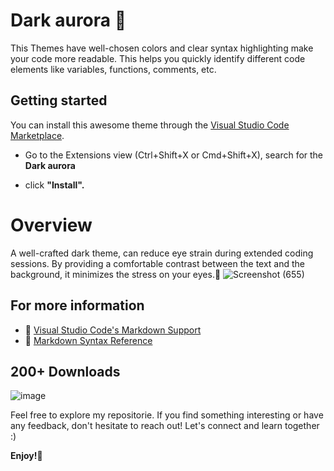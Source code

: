 
# Dark aurora 💫
This Themes 
have well-chosen colors and clear syntax highlighting make your code more readable. This helps you quickly identify different code elements like variables, functions, comments, etc.

## Getting started

You can install this awesome theme through the [Visual Studio Code Marketplace](https://marketplace.visualstudio.com/items?itemName=Equinusocio.vsc-dark-aurora-theme).
* Go to the Extensions view (Ctrl+Shift+X or Cmd+Shift+X), search for the **Dark aurora**

* click **"Install".** 

# Overview

 A well-crafted dark theme, can reduce eye strain during extended coding sessions. By providing a comfortable contrast between the text and the background, it minimizes the stress on your eyes.👀
![Screenshot (655)](https://github.com/Diksha566/Dark-aurora/assets/121545576/e3e71194-92ba-422f-bf2e-d0179dba9b8f)




## For more information

* 🔗 [Visual Studio Code's Markdown Support](http://code.visualstudio.com/docs/languages/markdown)
* 🔗 [Markdown Syntax Reference](https://help.github.com/articles/markdown-basics/)

## 200+ Downloads 
![image](https://github.com/Diksha566/Dark-aurora/assets/121545576/a7e4cc82-bf20-49c6-99b9-c2b432fc274a)


Feel free to explore my repositorie. If you find something interesting or have any feedback, don't hesitate to reach out! Let's connect and learn together :)

**Enjoy!🌝**

